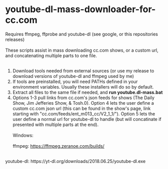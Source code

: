 # youtube-dl-mass-downloader-for-cc.com

Requires ffmpeg, ffprobe and youtube-dl (see google, or this repositories releases)
<br><br>
These scripts assist in mass downloading cc.com shows, or a custom url, and concatenating multiple parts to one file.
<br><br>

1. Download tools needed from external sources (or use my release to download versions of youtube-dl and ffmpeg used by me)
2. If tools are preinstalled, you will need PATHs defined in your environment variables. Usually these installers will do so by default.
3. Extract all files to the same file if needed, and <b>run youtube.dl-mass.bat</b>
4. Options 1-3 pull links from cc.com's json feeds for shows (The Daily Show, Jim Jefferies Show, & Tosh.0). Option 4 lets the user define a custom cc.com json url (this can be found in the show's page, link starting with "cc.com/feeds/ent_m013_cc/V2_1_1/"). Option 5 lets the user define a normal url for youtube-dl to handle (but will concatinate if presented with multiple parts at the end).
<br><br>
Windows:
<br><br>
ffmpeg: https://ffmpeg.zeranoe.com/builds/
<br>
youtube-dl: https://yt-dl.org/downloads/2018.06.25/youtube-dl.exe
